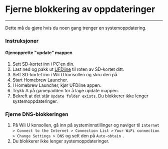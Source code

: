 # Fjerne blokkering av oppdateringer
---
Dette må du gjøre hvis du noen gang trenger en systemoppdatering.

### Instruksjoner

<!-- tabs:start -->

#### **Gjenopprette "update" mappen**

1. Sett SD-kortet inn i PC'en din.
1. Last ned og pakk ut [UFDiine](https://github.com/GaryOderNichts/UFDiine/releases) til roten av SD-kortet ditt.
1. Sett SD-kortet inn i Wii U konsollen og skru den på.
1. Start Homebrew Launcher.
1. I Homebrew Launcher, kjør UFDiine appen.
1. Trykk A på gamepadden for å lage update mappen.
1. Bekreft at det står `Update folder exists`. Du blokkerer ikke lenger systemoppdateringer.

### **Fjerne DNS-blokkeringen**

1. På Wii U konsollen, gå inn på systeminnstillinger og naviger til `Internet > Connect to the Internet > Connection List >` `Your WiFi connection > Change Settings > DNS` og sett den på `Auto-obtain `.
1. Du blokkerer ikke lenger systemoppdateringer.

<!-- tabs:end -->
